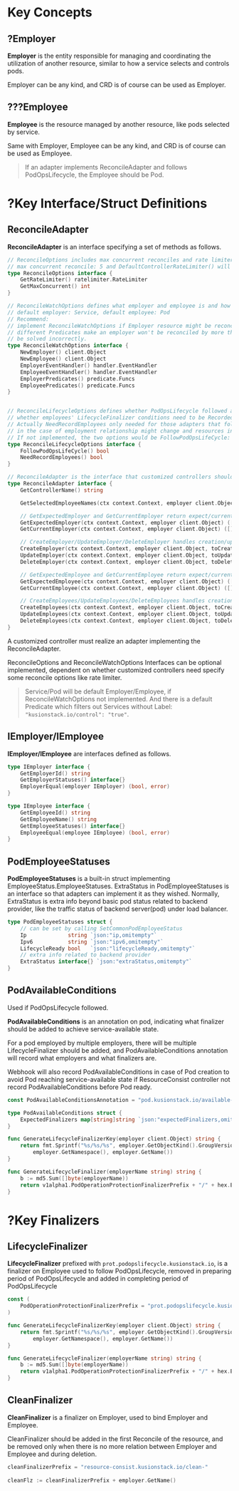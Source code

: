 # Key Concepts
## ?Employer
**Employer** is the entity responsible for managing and coordinating the utilization of another resource, similar to how a service selects and controls pods.

Employer can be any kind, and CRD is of course can be used as Employer.
## ???Employee
**Employee** is the resource managed by another resource, like pods selected by service.

Same with Employer, Employee can be any kind, and CRD is of course can be used as Employee.

>If an adapter implements ReconcileAdapter and follows PodOpsLifecycle, the Employee should be Pod.
# ?Key Interface/Struct Definitions
## ReconcileAdapter
**ReconcileAdapter** is an interface specifying a set of methods as follows.
```Go
// ReconcileOptions includes max concurrent reconciles and rate limiter,
// max concurrent reconcile: 5 and DefaultControllerRateLimiter() will be used if ReconcileOptions not implemented.
type ReconcileOptions interface {
	GetRateLimiter() ratelimiter.RateLimiter
	GetMaxConcurrent() int
}

// ReconcileWatchOptions defines what employer and employee is and how controller watch
// default employer: Service, default employee: Pod
// Recommend:
// implement ReconcileWatchOptions if Employer resource might be reconciled by other controller,
// different Predicates make an employer won't be reconciled by more than one controller so that LifecycleFinalizer won't
// be solved incorrectly.
type ReconcileWatchOptions interface {
	NewEmployer() client.Object
	NewEmployee() client.Object
	EmployerEventHandler() handler.EventHandler
	EmployeeEventHandler() handler.EventHandler
	EmployerPredicates() predicate.Funcs
	EmployeePredicates() predicate.Funcs
}


// ReconcileLifecycleOptions defines whether PodOpsLifecycle followed and
// whether employees' LifecycleFinalizer conditions need to be Recorded/Erased to employer's anno.
// Actually NeedRecordEmployees only needed for those adapters that follow PodOpsLifecycle,
// in the case of employment relationship might change and resources in backend provider might be changed by others.
// If not implemented, the two options would be FollowPodOpsLifeCycle: true and NeedRecordEmployees: false
type ReconcileLifecycleOptions interface {
	FollowPodOpsLifeCycle() bool
	NeedRecordEmployees() bool
}

// ReconcileAdapter is the interface that customized controllers should implement.
type ReconcileAdapter interface {
	GetControllerName() string

	GetSelectedEmployeeNames(ctx context.Context, employer client.Object) ([]string, error)

	// GetExpectedEmployer and GetCurrentEmployer return expect/current status of employer from related backend provider
	GetExpectedEmployer(ctx context.Context, employer client.Object) ([]IEmployer, error)
	GetCurrentEmployer(ctx context.Context, employer client.Object) ([]IEmployer, error)

	// CreateEmployer/UpdateEmployer/DeleteEmployer handles creation/update/deletion of resources related to employer on related backend provider
	CreateEmployer(ctx context.Context, employer client.Object, toCreates []IEmployer) ([]IEmployer, []IEmployer, error)
	UpdateEmployer(ctx context.Context, employer client.Object, toUpdates []IEmployer) ([]IEmployer, []IEmployer, error)
	DeleteEmployer(ctx context.Context, employer client.Object, toDeletes []IEmployer) ([]IEmployer, []IEmployer, error)

	// GetExpectedEmployee and GetCurrentEmployee return expect/current status of employees from related backend provider
	GetExpectedEmployee(ctx context.Context, employer client.Object) ([]IEmployee, error)
	GetCurrentEmployee(ctx context.Context, employer client.Object) ([]IEmployee, error)

	// CreateEmployees/UpdateEmployees/DeleteEmployees handles creation/update/deletion of resources related to employee on related backend provider
	CreateEmployees(ctx context.Context, employer client.Object, toCreates []IEmployee) ([]IEmployee, []IEmployee, error)
	UpdateEmployees(ctx context.Context, employer client.Object, toUpdates []IEmployee) ([]IEmployee, []IEmployee, error)
	DeleteEmployees(ctx context.Context, employer client.Object, toDeletes []IEmployee) ([]IEmployee, []IEmployee, error)
}
```
A customized controller must realize an adapter implementing the ReconcileAdapter.

ReconcileOptions and ReconcileWatchOptions Interfaces can be optional implemented, dependent on whether customized controllers need specify some reconcile options like rate limiter.

>Service/Pod will be default Employer/Employee, if ReconcileWatchOptions not implemented. And there is a default Predicate which filters out Services without Label: ```"kusionstack.io/control": "true"```.
## IEmployer/IEmployee
**IEmployer/IEmployee** are interfaces defined as follows.
```Go
type IEmployer interface {
	GetEmployerId() string
	GetEmployerStatuses() interface{}
	EmployerEqual(employer IEmployer) (bool, error)
}

type IEmployee interface {
	GetEmployeeId() string
	GetEmployeeName() string
	GetEmployeeStatuses() interface{}
	EmployeeEqual(employee IEmployee) (bool, error)
}
```
## PodEmployeeStatuses
**PodEmployeeStatuses** is a built-in struct implementing EmployeeStatus.EmployeeStatuses.
ExtraStatus in PodEmployeeStatuses is an interface so that adapters can implement it as they wished. Normally, ExtraStatus is extra info beyond basic pod status related to backend provider, like the traffic status of backend server(pod) under load balancer.
```Go
type PodEmployeeStatuses struct {
	// can be set by calling SetCommonPodEmployeeStatus
	Ip             string `json:"ip,omitempty"`
	Ipv6           string `json:"ipv6,omitempty"`
	LifecycleReady bool   `json:"lifecycleReady,omitempty"`
	// extra info related to backend provider
	ExtraStatus interface{} `json:"extraStatus,omitempty"`
}
```
## PodAvailableConditions
Used if PodOpsLifecycle followed.

**PodAvailableConditions** is an annotation on pod, indicating what finalizer should be added to achieve service-available state.

For a pod employed by multiple employers, there will be multiple LifecycleFinalizer should be added, and PodAvailableConditions annotation will record what employers and what finalizers are.

Webhook will also record PodAvailableConditions in case of Pod creation to avoid Pod reaching service-available state if ResourceConsist controller not record PodAvailableConditions before Pod ready.
```Go
const PodAvailableConditionsAnnotation = "pod.kusionstack.io/available-conditions" // indicate the available conditions of a pod

type PodAvailableConditions struct {
	ExpectedFinalizers map[string]string `json:"expectedFinalizers,omitempty"` // indicate the expected finalizers of a pod
}

func GenerateLifecycleFinalizerKey(employer client.Object) string {
	return fmt.Sprintf("%s/%s/%s", employer.GetObjectKind().GroupVersionKind().Kind,
		employer.GetNamespace(), employer.GetName())
}

func GenerateLifecycleFinalizer(employerName string) string {
	b := md5.Sum([]byte(employerName))
	return v1alpha1.PodOperationProtectionFinalizerPrefix + "/" + hex.EncodeToString(b[:])[8:24]
}
```
# ?Key Finalizers
## LifecycleFinalizer
**LifecycleFinalizer** prefixed with ```prot.podopslifecycle.kusionstack.io```, is a finalizer on Employee used to follow PodOpsLifecycle, removed in preparing period of PodOpsLifecycle and added in completing period of PodOpsLifecycle
```Go
const (
	PodOperationProtectionFinalizerPrefix = "prot.podopslifecycle.kusionstack.io"
)

func GenerateLifecycleFinalizerKey(employer client.Object) string {
	return fmt.Sprintf("%s/%s/%s", employer.GetObjectKind().GroupVersionKind().Kind,
		employer.GetNamespace(), employer.GetName())
}

func GenerateLifecycleFinalizer(employerName string) string {
	b := md5.Sum([]byte(employerName))
	return v1alpha1.PodOperationProtectionFinalizerPrefix + "/" + hex.EncodeToString(b[:])[8:24]
}
```
## CleanFinalizer
**CleanFinalizer** is a finalizer on Employer, used to bind Employer and Employee.

CleanFinalizer should be added in the first Reconcile of the resource, and be removed only when there is no more relation between Employer and Employee and during deletion.
```Go
cleanFinalizerPrefix = "resource-consist.kusionstack.io/clean-"
	
cleanFlz := cleanFinalizerPrefix + employer.GetName()
```

